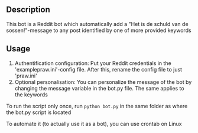 ## Description

This bot is a Reddit bot which automatically add a "Het is de schuld van de sossen!"-message to any post identified by one of more provided keywords

## Usage

1. Authentification configuration: Put your Reddit credentials in the 'examplepraw.ini'-config file. After this, rename the config file to just 'praw.ini'
2. Optional personalisation: You can personalize the message of the bot by changing the message variable in the bot.py file. The same applies to the keywords

To run the script only once, run `python bot.py` in the same folder as where the bot.py script is located

To automate it (to actually use it as a bot), you can use crontab on Linux

